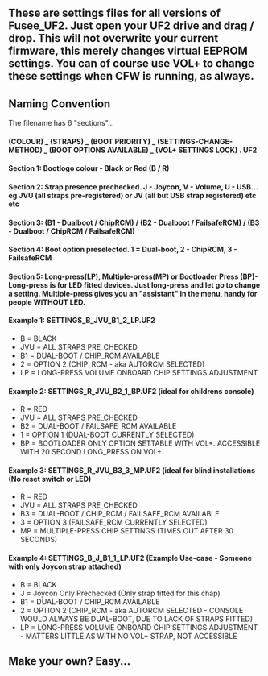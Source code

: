 ## These are settings files for all versions of Fusee_UF2. Just open your UF2 drive and drag / drop. This will not overwrite your current firmware, this merely changes virtual EEPROM settings. You can of course use VOL+ to change these settings when CFW is running, as always.

## Naming Convention

The filename has 6 "sections"...

#### (COLOUR) _ (STRAPS) _ (BOOT PRIORITY) _ (SETTINGS-CHANGE-METHOD) _ (BOOT OPTIONS AVAILABLE) _ (VOL+ SETTINGS LOCK) . UF2

#### Section 1: Bootlogo colour - Black or Red (B / R)

#### Section 2: Strap presence prechecked. J - Joycon, V - Volume, U - USB... eg JVU (all straps pre-registered) or JV (all but USB strap registered) etc etc

#### Section 3: (B1 - Dualboot / ChipRCM) / (B2 - Dualboot / FailsafeRCM) / (B3 - Dualboot / ChipRCM / FailsafeRCM)

#### Section 4: Boot option preselected. 1 = Dual-boot, 2 - ChipRCM, 3 - FailsafeRCM

#### Section 5: Long-press(LP), Multiple-press(MP) or Bootloader Press (BP)- Long-press is for LED fitted devices. Just long-press and let go to change a setting. Multiple-press gives you an "assistant" in the menu, handy for people WITHOUT LED.


#### Example 1: SETTINGS_B_JVU_B1_2_LP.UF2
- B = BLACK
- JVU = ALL STRAPS PRE_CHECKED
- B1 = DUAL-BOOT / CHIP_RCM AVAILABLE
- 2 = OPTION 2 (CHIP_RCM - aka AUTORCM SELECTED)
- LP = LONG-PRESS VOLUME ONBOARD CHIP SETTINGS ADJUSTMENT


#### Example 2: SETTINGS_R_JVU_B2_1_BP.UF2 (ideal for childrens console)
- R = RED
- JVU = ALL STRAPS PRE_CHECKED
- B2 = DUAL-BOOT / FAILSAFE_RCM AVAILABLE
- 1 = OPTION 1 (DUAL-BOOT CURRENTLY SELECTED)
- BP = BOOTLOADER ONLY OPTION SETTABLE WITH VOL+. ACCESSIBLE WITH 20 SECOND LONG_PRESS ON VOL+


#### Example 3: SETTINGS_R_JVU_B3_3_MP.UF2 (ideal for blind installations (No reset switch or LED)
- R = RED
- JVU = ALL STRAPS PRE_CHECKED
- B3 = DUAL-BOOT / CHIP_RCM / FAILSAFE_RCM AVAILABLE
- 3 = OPTION 3 (FAILSAFE_RCM CURRENTLY SELECTED)
- MP = MULTIPLE-PRESS CHIP SETTINGS (TIMES OUT AFTER 30 SECONDS)

#### Example 4: SETTINGS_B_J_B1_1_LP.UF2 (Example Use-case - Someone with only Joycon strap attached)
- B = BLACK
- J = Joycon Only Prechecked (Only strap fitted for this chap)
- B1 = DUAL-BOOT / CHIP_RCM AVAILABLE
- 2 = OPTION 2 (CHIP_RCM - aka AUTORCM SELECTED - CONSOLE WOULD ALWAYS BE DUAL-BOOT, DUE TO LACK OF STRAPS FITTED)
- LP = LONG-PRESS VOLUME ONBOARD CHIP SETTINGS ADJUSTMENT - MATTERS LITTLE AS WITH NO VOL+ STRAP, NOT ACCESSIBLE

## Make your own? Easy...

